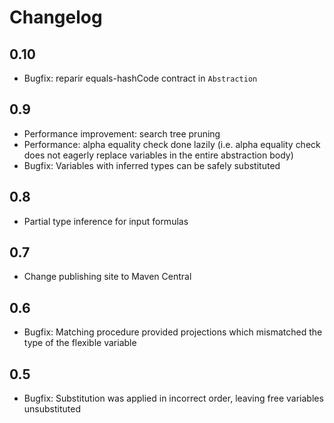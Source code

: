 # Changelog

## 0.10

* Bugfix: reparir equals-hashCode contract in `Abstraction`

## 0.9

* Performance improvement: search tree pruning
* Performance: alpha equality check done lazily
  (i.e. alpha equality check does not eagerly replace variables in the entire abstraction body)
* Bugfix: Variables with inferred types can be safely substituted

## 0.8

* Partial type inference for input formulas

## 0.7

* Change publishing site to Maven Central

## 0.6

* Bugfix: Matching procedure provided projections which mismatched the type of the flexible variable

## 0.5

* Bugfix: Substitution was applied in incorrect order, leaving free variables unsubstituted